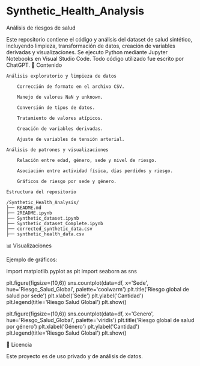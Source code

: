 # Synthetic_Health_Analysis
Análisis de riesgos de salud

Este repositorio contiene el código y análisis del dataset de salud sintético, incluyendo limpieza, transformación de datos, creación de variables derivadas y visualizaciones. Se ejecuto Python mediante Jupyter Notebooks en Visual Studio Code. Todo código utilizado fue escrito por ChatGPT. 
📌 Contenido

    Análisis exploratorio y limpieza de datos

        Corrección de formato en el archivo CSV.

        Manejo de valores NaN y unknown.

        Conversión de tipos de datos.

        Tratamiento de valores atípicos.

        Creación de variables derivadas.

        Ajuste de variables de tensión arterial.

    Análisis de patrones y visualizaciones

        Relación entre edad, género, sede y nivel de riesgo.

        Asociación entre actividad física, días perdidos y riesgo.

        Gráficos de riesgo por sede y género.

    Estructura del repositorio

    /Synthetic_Health_Analysis/
    ├── README.md
    ├── 2README.ipynb
    ├── Synthetic_dataset.ipynb
    ├── Synthetic_dataset_Complete.ipynb
    ├── corrected_synthetic_data.csv
    ├── synthetic_health_data.csv

📊 Visualizaciones

Ejemplo de gráficos:

import matplotlib.pyplot as plt
import seaborn as sns

plt.figure(figsize=(10,6))
sns.countplot(data=df, x='Sede', hue='Riesgo_Salud_Global', palette='coolwarm')
plt.title('Riesgo global de salud por sede')
plt.xlabel('Sede')
plt.ylabel('Cantidad')
plt.legend(title='Riesgo Salud Global')
plt.show()

plt.figure(figsize=(10,6))
sns.countplot(data=df, x='Genero', hue='Riesgo_Salud_Global', palette='viridis')
plt.title('Riesgo global de salud por género')
plt.xlabel('Género')
plt.ylabel('Cantidad')
plt.legend(title='Riesgo Salud Global')
plt.show()

📜 Licencia

Este proyecto es de uso privado y de análisis de datos.
